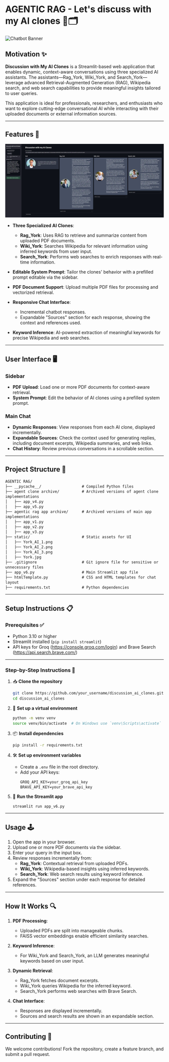 # AGENTIC RAG - Let's discuss with my AI clones 🤖🗂️

![Chatbot Banner](https://static.wikia.nocookie.net/naruto/images/5/5f/Shadow_clones.jpg)

## Motivation ✨

**Discussion with My AI Clones** is a Streamlit-based web application that enables dynamic, context-aware conversations using three specialized AI assistants. The assistants—Rag_York, Wiki_York, and Search_York—leverage advanced Retrieval-Augmented Generation (RAG), Wikipedia search, and web search capabilities to provide meaningful insights tailored to user queries.

This application is ideal for professionals, researchers, and enthusiasts who want to explore cutting-edge conversational AI while interacting with their uploaded documents or external information sources.

---

## Features 🧰

![Chatbot Banner](https://raw.githubusercontent.com/yYorky/AgenticRAG/refs/heads/main/static/AI%20Clones%20Chat.JPG)

- **Three Specialized AI Clones**:
  - **Rag_York**: Uses RAG to retrieve and summarize content from uploaded PDF documents.
  - **Wiki_York**: Searches Wikipedia for relevant information using inferred keywords from user input.
  - **Search_York**: Performs web searches to enrich responses with real-time information.

- **Editable System Prompt**: Tailor the clones' behavior with a prefilled prompt editable via the sidebar.

- **PDF Document Support**: Upload multiple PDF files for processing and vectorized retrieval.

- **Responsive Chat Interface**:
  - Incremental chatbot responses.
  - Expandable "Sources" section for each response, showing the context and references used.

- **Keyword Inference**: AI-powered extraction of meaningful keywords for precise Wikipedia and web searches.

---

## User Interface 🖥️

### Sidebar
- **PDF Upload**: Load one or more PDF documents for context-aware retrieval.
- **System Prompt**: Edit the behavior of AI clones using a prefilled system prompt.

### Main Chat
- **Dynamic Responses**: View responses from each AI clone, displayed incrementally.
- **Expandable Sources**: Check the context used for generating replies, including document excerpts, Wikipedia summaries, and web links.
- **Chat History**: Review previous conversations in a scrollable section.

---

## Project Structure 📂

```plaintext
AGENTIC RAG/
├── __pycache__/                  # Compiled Python files
├── agent clone archive/          # Archived versions of agent clone implementations
│   ├── app_v4.py
│   ├── app_v5.py
├── agentic rag app archive/      # Archived versions of main app implementations
│   ├── app_v1.py
│   ├── app_v2.py
│   ├── app_v3.py
├── static/                       # Static assets for UI
│   ├── York_AI_1.png
│   ├── York_AI_2.png
│   ├── York_AI_3.png
│   ├── York.jpg
├── .gitignore                    # Git ignore file for sensitive or unnecessary files
├── app_v6.py                     # Main Streamlit app file
├── htmlTemplate.py               # CSS and HTML templates for chat layout
├── requirements.txt              # Python dependencies

```

---

## Setup Instructions 📋

### Prerequisites ✅

- Python 3.10 or higher
- Streamlit installed (`pip install streamlit`)
- API keys for Groq (https://console.groq.com/login) and Brave Search (https://api.search.brave.com/)

---

### Step-by-Step Instructions 🔢

1. 📥 **Clone the repository**
   ```bash
   git clone https://github.com/your_username/discussion_ai_clones.git
   cd discussion_ai_clones
   ```

2. 🐍 **Set up a virtual environment**
   ```bash
   python -m venv venv
   source venv/bin/activate  # On Windows use `venv\Scripts\activate`
   ```

3. 📦 **Install dependencies**
   ```bash
   pip install -r requirements.txt
   ```

4. 🛠️ **Set up environment variables**
   - Create a `.env` file in the root directory.
   - Add your API keys:
     ```env
     GROQ_API_KEY=your_groq_api_key
     BRAVE_API_KEY=your_brave_api_key
     ```

5. 🏃 **Run the Streamlit app**
   ```bash
   streamlit run app_v6.py
   ```

---

## Usage 🕹️

1. Open the app in your browser.
2. Upload one or more PDF documents via the sidebar.
3. Enter your query in the input box.
4. Review responses incrementally from:
   - **Rag_York**: Contextual retrieval from uploaded PDFs.
   - **Wiki_York**: Wikipedia-based insights using inferred keywords.
   - **Search_York**: Web search results using keyword inference.
5. Expand the "Sources" section under each response for detailed references.

---

## How It Works 🔍

1. **PDF Processing**:
   - Uploaded PDFs are split into manageable chunks.
   - FAISS vector embeddings enable efficient similarity searches.

2. **Keyword Inference**:
   - For Wiki_York and Search_York, an LLM generates meaningful keywords based on user input.

3. **Dynamic Retrieval**:
   - Rag_York fetches document excerpts.
   - Wiki_York queries Wikipedia for the inferred keyword.
   - Search_York performs web searches with Brave Search.

4. **Chat Interface**:
   - Responses are displayed incrementally.
   - Sources and search results are shown in an expandable section.

---

## Contributing 🤝

We welcome contributions! Fork the repository, create a feature branch, and submit a pull request.
